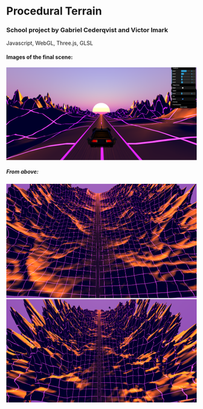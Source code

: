 # Procedural Terrain
### School project by Gabriel Cederqvist and Victor Imark
Javascript, WebGL, Three.js, GLSL
#### Images of the final scene:
![alt text](https://github.com/gabce093/terrainProj/blob/master/exampleImages/FinishedProduct.png)
##### From above:
![alt text](https://github.com/gabce093/terrainProj/blob/master/exampleImages/ridgedOver.png)
![alt text](https://github.com/gabce093/terrainProj/blob/master/exampleImages/fbmOver.png)



